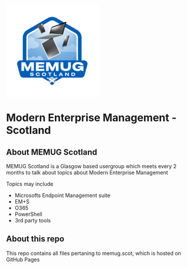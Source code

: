 <img align="center" src="https://github.com/smcallister594/memugscotland/blob/main/assets/img/MEMUG%20Scotland%20Logo%20-%20Sticker.png" width="250">


# Modern Enterprise Management - Scotland
## About MEMUG Scotland

MEMUG Scotland is a Glasgow based usergroup which meets every 2 months to talk about topics about Modern Enterprise Management

Topics may include

* Microsofts Endpoint Management suite
* EM+S
* O365
* PowerShell
* 3rd party tools

## About this repo
This repo contains all files pertaning to memug.scot, which is hosted on GitHub Pages
